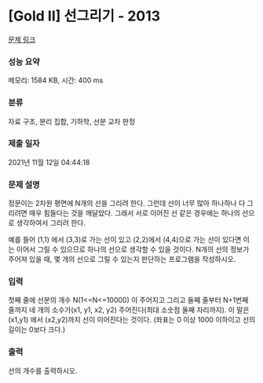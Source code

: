 # [Gold II] 선그리기 - 2013 

[문제 링크](https://www.acmicpc.net/problem/2013) 

### 성능 요약

메모리: 1584 KB, 시간: 400 ms

### 분류

자료 구조, 분리 집합, 기하학, 선분 교차 판정

### 제출 일자

2021년 11월 12일 04:44:18

### 문제 설명

<p>정문이는 2차원 평면에 N개의 선을 그리려 한다. 그런데 선이 너무 많아 하나하나 다 그리려면 매우 힘들다는 것을 깨달았다. 그래서 서로 이어진 선 같은 경우에는 하나의 선으로 생각하여서 그리려 한다.</p>

<p>예를 들어 (1,1) 에서 (3,3)로 가는 선이 있고 (2,2)에서 (4,4)으로 가는 선이 있다면 이는 이어서 그릴 수 있으므로 하나의 선으로 생각할 수 있을 것이다. N개의 선의 정보가 주어져 있을 때, 몇 개의 선으로 그릴 수 있는지 판단하는 프로그램을 작성하시오.</p>

### 입력 

 <p>첫째 줄에 선분의 개수 N(1<=N<=10000) 이 주어지고 그리고 둘째 줄부터 N+1번째 줄까지 네 개의 소수가(x1, y1, x2, y2) 주어진다(최대 소숫점 둘째 자리까지). 이 말은 (x1,y1) 에서 (x2,y2)까지 선이 이어진다는 것이다. (좌표는 0 이상 1000 이하이고 선의 길이는 0보다 크다.)</p>

### 출력 

 <p>선의 개수를 출력하시오.</p>

